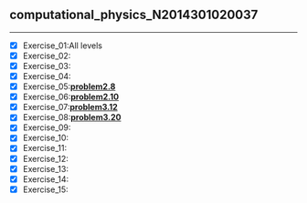## computational_physics_N2014301020037   
***        
- [x] Exercise_01:All levels     
- [x] Exercise_02:      
- [x] Exercise_03:     
- [x] Exercise_04:    
- [x] Exercise_05:**[problem2.8](https://github.com/humorson/computational_physics_N2014301020037/blob/master/exercise_05/exercise_05.md)**    
- [x] Exercise_06:**[problem2.10](https://github.com/humorson/computational_physics_N2014301020037/blob/master/exercise_06/exercise_06.md)**     
- [x] Exercise_07:**[problem3.12](https://github.com/humorson/computational_physics_N2014301020037/blob/master/exercise_07.md)**   
- [x] Exercise_08:**[problem3.20](https://github.com/humorson/computational_physics_N2014301020037/blob/master/exercise_08/exercise_08.md)**     
- [x] Exercise_09:   
- [x] Exercise_10:   
- [x] Exercise_11:   
- [x] Exercise_12:   
- [x] Exercise_13:    
- [x] Exercise_14:    
- [x] Exercise_15:
